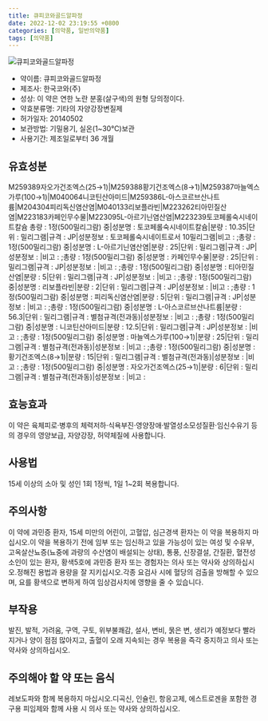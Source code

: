 ```yaml
---
title: 큐피코와골드알파정
date: 2022-12-02 23:19:55 +0800
categories: [의약품, 일반의약품]
tags: [의약품]
---
```

![큐피코와골드알파정](https://nedrug.mfds.go.kr/pbp/cmn/itemImageDownload/147426857383000128)

- 약이름: 큐피코와골드알파정
- 제조사: 한국코와(주)
- 성상: 이 약은  연한 노란 분홍(살구색)의 원형 당의정이다.
- 약효분류명: 기타의 자양강장변질제
- 허가일자: 20140502
- 보관방법: 기밀용기, 실온(1~30℃)보관
- 사용기간: 제조일로부터 36 개월
## 유효성분
M259389자오가건조엑스(25→1)|M259388황기건조엑스(8→1)|M259387마늘엑스가루(100→1)|M040064니코틴산아미드|M259386L-아스코르브산나트륨|M204304피리독신염산염|M040133리보플라빈|M223262티아민질산염|M223183카페인무수물|M223095L-아르기닌염산염|M223239토코페롤숙시네이트칼슘
총량 : 1정(500밀리그람) 중|성분명 : 토코페롤숙시네이트칼슘|분량 : 10.35|단위 : 밀리그램|규격 : JP|성분정보 : 토코페롤숙시네이트로서 10밀리그램|비고 : ;총량 : 1정(500밀리그람) 중|성분명 : L-아르기닌염산염|분량 : 25|단위 : 밀리그램|규격 : JP|성분정보 : |비고 : ;총량 : 1정(500밀리그람) 중|성분명 : 카페인무수물|분량 : 25|단위 : 밀리그램|규격 : JP|성분정보 : |비고 : ;총량 : 1정(500밀리그람) 중|성분명 : 티아민질산염|분량 : 5|단위 : 밀리그램|규격 : JP|성분정보 : |비고 : ;총량 : 1정(500밀리그람) 중|성분명 : 리보플라빈|분량 : 2|단위 : 밀리그램|규격 : JP|성분정보 : |비고 : ;총량 : 1정(500밀리그람) 중|성분명 : 피리독신염산염|분량 : 5|단위 : 밀리그램|규격 : JP|성분정보 : |비고 : ;총량 : 1정(500밀리그람) 중|성분명 : L-아스코르브산나트륨|분량 : 56.3|단위 : 밀리그램|규격 : 별첨규격(전과동)|성분정보 : |비고 : ;총량 : 1정(500밀리그람) 중|성분명 : 니코틴산아미드|분량 : 12.5|단위 : 밀리그램|규격 : JP|성분정보 : |비고 : ;총량 : 1정(500밀리그람) 중|성분명 : 마늘엑스가루(100→1)|분량 : 25|단위 : 밀리그램|규격 : 별첨규격(전과동)|성분정보 : |비고 : ;총량 : 1정(500밀리그람) 중|성분명 : 황기건조엑스(8→1)|분량 : 15|단위 : 밀리그램|규격 : 별첨규격(전과동)|성분정보 : |비고 : ;총량 : 1정(500밀리그람) 중|성분명 : 자오가건조엑스(25→1)|분량 : 6|단위 : 밀리그램|규격 : 별첨규격(전과동)|성분정보 : |비고 :
## 효능효과
이 약은 육체피로·병후의 체력저하·식욕부진·영양장애·발열성소모성질환·임신수유기 등의 경우의 영양보급, 자양강장, 허약체질에 사용합니다.
## 사용법
15세 이상의 소아 및 성인 1회 1정씩, 1일 1~2회 복용합니다.
## 주의사항
이 약에 과민증 환자, 15세 미만의 어린이, 고혈압, 심근경색 환자는 이 약을 복용하지 마십시오.이 약을 복용하기 전에 임부 또는 임신하고 있을 가능성이 있는 여성 및 수유부, 고옥살산뇨증(뇨중에 과량의 수산염이 배설되는 상태), 통풍, 신장결설, 간질환, 혈전성 소인이 있는 환자, 황색5호에 과민증 환자 또는 경험자는 의사 또는 약사와 상의하십시오.정해진 용법과 용량을 잘 지키십시오.각종 요검사 시에 혈당의 검출을 방해할 수 있으며, 요를 황색으로 변하게 하여 임상검사치에 영향을 줄 수 있습니다.
## 부작용
발진, 발적, 가려움, 구역, 구토, 위부불쾌감, 설사, 변비, 묽은 변, 생리가 예정보다 빨라지거나 양이 점점 많아지고, 출혈이 오래 지속되는 경우 복용을 즉각 중지하고 의사 또는 약사와 상의하십시오.
## 주의해야 할 약 또는 음식
레보도파와 함께 복용하지 마십시오.디곡신, 인슐린, 항응고제, 에스트로겐을 포함한 경구용 피임제와 함께 사용 시 의사 또는 약사와 상의하십시오.
